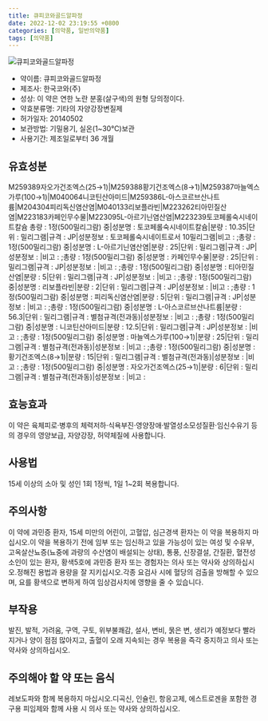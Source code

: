 ```yaml
---
title: 큐피코와골드알파정
date: 2022-12-02 23:19:55 +0800
categories: [의약품, 일반의약품]
tags: [의약품]
---
```

![큐피코와골드알파정](https://nedrug.mfds.go.kr/pbp/cmn/itemImageDownload/147426857383000128)

- 약이름: 큐피코와골드알파정
- 제조사: 한국코와(주)
- 성상: 이 약은  연한 노란 분홍(살구색)의 원형 당의정이다.
- 약효분류명: 기타의 자양강장변질제
- 허가일자: 20140502
- 보관방법: 기밀용기, 실온(1~30℃)보관
- 사용기간: 제조일로부터 36 개월
## 유효성분
M259389자오가건조엑스(25→1)|M259388황기건조엑스(8→1)|M259387마늘엑스가루(100→1)|M040064니코틴산아미드|M259386L-아스코르브산나트륨|M204304피리독신염산염|M040133리보플라빈|M223262티아민질산염|M223183카페인무수물|M223095L-아르기닌염산염|M223239토코페롤숙시네이트칼슘
총량 : 1정(500밀리그람) 중|성분명 : 토코페롤숙시네이트칼슘|분량 : 10.35|단위 : 밀리그램|규격 : JP|성분정보 : 토코페롤숙시네이트로서 10밀리그램|비고 : ;총량 : 1정(500밀리그람) 중|성분명 : L-아르기닌염산염|분량 : 25|단위 : 밀리그램|규격 : JP|성분정보 : |비고 : ;총량 : 1정(500밀리그람) 중|성분명 : 카페인무수물|분량 : 25|단위 : 밀리그램|규격 : JP|성분정보 : |비고 : ;총량 : 1정(500밀리그람) 중|성분명 : 티아민질산염|분량 : 5|단위 : 밀리그램|규격 : JP|성분정보 : |비고 : ;총량 : 1정(500밀리그람) 중|성분명 : 리보플라빈|분량 : 2|단위 : 밀리그램|규격 : JP|성분정보 : |비고 : ;총량 : 1정(500밀리그람) 중|성분명 : 피리독신염산염|분량 : 5|단위 : 밀리그램|규격 : JP|성분정보 : |비고 : ;총량 : 1정(500밀리그람) 중|성분명 : L-아스코르브산나트륨|분량 : 56.3|단위 : 밀리그램|규격 : 별첨규격(전과동)|성분정보 : |비고 : ;총량 : 1정(500밀리그람) 중|성분명 : 니코틴산아미드|분량 : 12.5|단위 : 밀리그램|규격 : JP|성분정보 : |비고 : ;총량 : 1정(500밀리그람) 중|성분명 : 마늘엑스가루(100→1)|분량 : 25|단위 : 밀리그램|규격 : 별첨규격(전과동)|성분정보 : |비고 : ;총량 : 1정(500밀리그람) 중|성분명 : 황기건조엑스(8→1)|분량 : 15|단위 : 밀리그램|규격 : 별첨규격(전과동)|성분정보 : |비고 : ;총량 : 1정(500밀리그람) 중|성분명 : 자오가건조엑스(25→1)|분량 : 6|단위 : 밀리그램|규격 : 별첨규격(전과동)|성분정보 : |비고 :
## 효능효과
이 약은 육체피로·병후의 체력저하·식욕부진·영양장애·발열성소모성질환·임신수유기 등의 경우의 영양보급, 자양강장, 허약체질에 사용합니다.
## 사용법
15세 이상의 소아 및 성인 1회 1정씩, 1일 1~2회 복용합니다.
## 주의사항
이 약에 과민증 환자, 15세 미만의 어린이, 고혈압, 심근경색 환자는 이 약을 복용하지 마십시오.이 약을 복용하기 전에 임부 또는 임신하고 있을 가능성이 있는 여성 및 수유부, 고옥살산뇨증(뇨중에 과량의 수산염이 배설되는 상태), 통풍, 신장결설, 간질환, 혈전성 소인이 있는 환자, 황색5호에 과민증 환자 또는 경험자는 의사 또는 약사와 상의하십시오.정해진 용법과 용량을 잘 지키십시오.각종 요검사 시에 혈당의 검출을 방해할 수 있으며, 요를 황색으로 변하게 하여 임상검사치에 영향을 줄 수 있습니다.
## 부작용
발진, 발적, 가려움, 구역, 구토, 위부불쾌감, 설사, 변비, 묽은 변, 생리가 예정보다 빨라지거나 양이 점점 많아지고, 출혈이 오래 지속되는 경우 복용을 즉각 중지하고 의사 또는 약사와 상의하십시오.
## 주의해야 할 약 또는 음식
레보도파와 함께 복용하지 마십시오.디곡신, 인슐린, 항응고제, 에스트로겐을 포함한 경구용 피임제와 함께 사용 시 의사 또는 약사와 상의하십시오.
